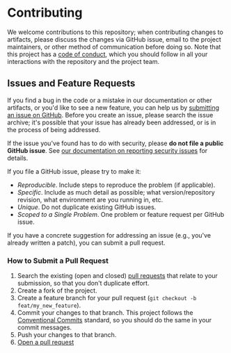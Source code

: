 # Contributing

We welcome contributions to this repository; when contributing changes to artifacts, please discuss the changes via GitHub issue, email to the project maintainers, or other method of communication before doing so. Note that this project has a [code of conduct](CODE_OF_CONDUCT.md), which you should follow in all your interactions with the repository and the project team.

## Issues and Feature Requests

If you find a bug in the code or a mistake in our documentation or other artifacts, or you'd like to see a new feature, you can help us by [submitting an issue on GitHub](https://github.com/FreeAndFair/MobileVotingCoreCryptography/issues). Before you create an issue, please search the issue archive; it's possible that your issue has already been addressed, or is in the process of being addressed.

If the issue you've found has to do with security, please **do not file a public GitHub issue**. See [our documentation on reporting security issues](./SECURITY.md) for details.

If you file a GitHub issue, please try to make it:

- *Reproducible*. Include steps to reproduce the problem (if applicable).
- *Specific*. Include as much detail as possible; what version/repository revision, what environment are you running in, etc.
- *Unique*. Do not duplicate existing GitHub issues.
- *Scoped to a Single Problem*. One problem or feature request per GitHub issue.

If you have a concrete suggestion for addressing an issue (e.g., you've already written a patch), you can submit a pull request.

### How to Submit a Pull Request

1. Search the existing (open and closed) [pull requests](https://github.com/FreeAndFair/MobileVotingCoreCryptography/pulls) that relate to your submission, so that you don't duplicate effort.
2. Create a fork of the project.
3. Create a feature branch for your pull request (`git checkout -b feat/my_new_feature`).
4. Commit your changes to that branch. This project follows the [Conventional Commits](https://www.conventionalcommits.org/) standard, so you should do the same in your commit messages.
5. Push your changes to that branch.
6. [Open a pull request](https://github.com/FreeAndFair/MobileVotingCoreCryptography/compare?expand=1)

